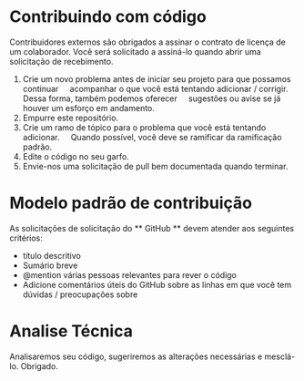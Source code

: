 # Contribuindo com código

Contribuidores externos são obrigados a assinar o contrato de licença de um colaborador.
Você será solicitado a assiná-lo quando abrir uma solicitação de recebimento.

1. Crie um novo problema antes de iniciar seu projeto para que possamos continuar
    acompanhar o que você está tentando adicionar / corrigir. Dessa forma, também podemos oferecer
    sugestões ou avise se já houver um esforço em andamento.
2. Empurre este repositório.
3. Crie um ramo de tópico para o problema que você está tentando adicionar.
    Quando possível, você deve se ramificar da ramificação padrão.
4. Edite o código no seu garfo. 
5. Envie-nos uma solicitação de pull bem documentada quando terminar.

# Modelo padrão de contribuição

As solicitações de solicitação do ** GitHub ** devem atender aos seguintes critérios:

- título descritivo
- Sumário breve
- @mention várias pessoas relevantes para rever o código
- Adicione comentários úteis do GitHub sobre as linhas em que você tem dúvidas / preocupações sobre

# Analise Técnica

Analisaremos seu código, sugeriremos as alterações necessárias e mesclá-lo. Obrigado.